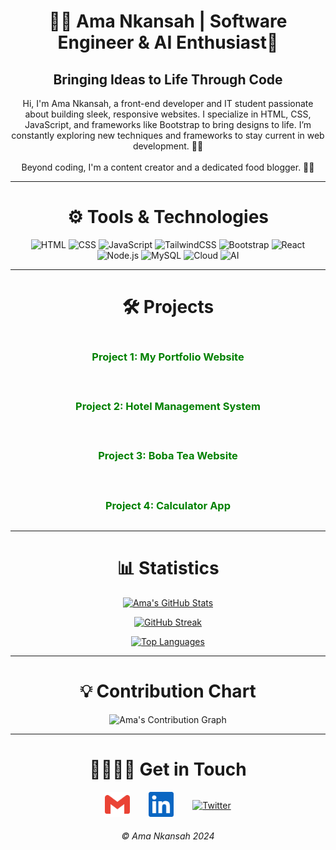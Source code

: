 <h1 align="center">👩‍💻 Ama Nkansah | Software Engineer & AI Enthusiast🤖</h1>
<h2 align="center">Bringing Ideas to Life Through Code</h2>

<p align="center">
Hi, I'm Ama Nkansah, a front-end developer and IT student passionate about building sleek, responsive websites. 
I specialize in HTML, CSS, JavaScript, and frameworks like Bootstrap to bring designs to life. 
I’m constantly exploring new techniques and frameworks to stay current in web development. 👩‍💻<br><br>
Beyond coding, I'm a content creator and a dedicated food blogger. 🥗🎥
</p>

---

<h1 align="center">⚙️ Tools & Technologies</h1>
<p align="center">
  <img src="https://img.shields.io/badge/HTML-orange?style=for-the-badge" alt="HTML">
  <img src="https://img.shields.io/badge/CSS-blue?style=for-the-badge" alt="CSS">
  <img src="https://img.shields.io/badge/JavaScript-yellow?style=for-the-badge" alt="JavaScript">
  <img src="https://img.shields.io/badge/TailwindCSS-teal?style=for-the-badge" alt="TailwindCSS">
  <img src="https://img.shields.io/badge/Bootstrap-purple?style=for-the-badge" alt="Bootstrap">
  <img src="https://img.shields.io/badge/React-blue?style=for-the-badge" alt="React">
  <img src="https://img.shields.io/badge/Node.js-green?style=for-the-badge" alt="Node.js">
  <img src="https://img.shields.io/badge/MySQL-navy?style=for-the-badge" alt="MySQL">
  <img src="https://img.shields.io/badge/Cloud-lightblue?style=for-the-badge" alt="Cloud">
  <img src="https://img.shields.io/badge/AI-red?style=for-the-badge" alt="AI">
</p>

---

<h1 align="center">🛠 Projects</h1>
<div align="center" style="display: grid; grid-template-columns: repeat(auto-fit, minmax(300px, 1fr)); gap: 20px;">
  <div>
    <h3>
      <a href="https://first-portfolio-ama.vercel.app/" target="_blank" style="text-decoration:none; color:green;">
        Project 1: My Portfolio Website
      </a>
    </h3>
  </div>
  <div>
    <h3>
      <a href="https://hostel-management-system-seven.vercel.app/" target="_blank" style="text-decoration:none; color:green;">
        Project 2: Hotel Management System
      </a>
    </h3>
  </div>
  <div>
    <h3>
      <a href="https://ama-nkansah.github.io/Boba-Website/" target="_blank" style="text-decoration:none; color:green;">
        Project 3: Boba Tea Website
      </a>
    </h3>
  </div>
  <div>
    <h3>
      <a href="https://ama-nkansah.github.io/GO2COD_WD_03/" target="_blank" style="text-decoration:none; color:green;">
        Project 4: Calculator App
      </a>
    </h3>
  </div>
</div>

---

<h1 align="center">📊 Statistics</h1>
<div align="center">
  <a href="https://github.com/Ama-Nkansah">
    <img src="https://github-readme-stats.vercel.app/api?username=Ama-Nkansah&show_icons=true&theme=radical" alt="Ama's GitHub Stats">
  </a>
  
  <!-- Streak Stats -->
   [![GitHub Streak](https://streak-stats.demolab.com/?user=Ama-Nkansah)](https://git.io/streak-stats)
  
  
  <a href="https://github.com/Ama-Nkansah">
    <img src="https://github-readme-stats.vercel.app/api/top-langs/?username=Ama-Nkansah&layout=compact&theme=radical" alt="Top Languages">
  </a>
</div>

---

<h1 align="center">💡 Contribution Chart</h1>
<div align="center">
  <img src="https://activity-graph.herokuapp.com/graph?username=Ama-Nkansah&theme=react-dark" alt="Ama's Contribution Graph">
</div>

---

<h1 align="center">🫱🏾‍🫲🏾 Get in Touch</h1>
<div align="center" style="display:flex; gap:30px; justify-content:center; align-items:center;">
  <a href="mailto:amankansahstate@gmail.com" target="_blank">
    <img height="40px" src="./img/gmail-color.svg" alt="Email">
  </a>
  <a href="https://www.linkedin.com/in/ama-nkansah-akuoko/" target="_blank">
    <img height="40px" src="./img/linkedin-color.svg" alt="LinkedIn">
  </a>
  <a href="https://x.com/ama_techgirl?s=21" target="_blank">
    <img height="40px" src="https://cdn.jsdelivr.net/gh/devicons/devicon@latest/icons/twitter/twitter-original.svg" alt="Twitter">
  </a>
</div>

<h6 align="center">© Ama Nkansah 2024</h6>
            
          
